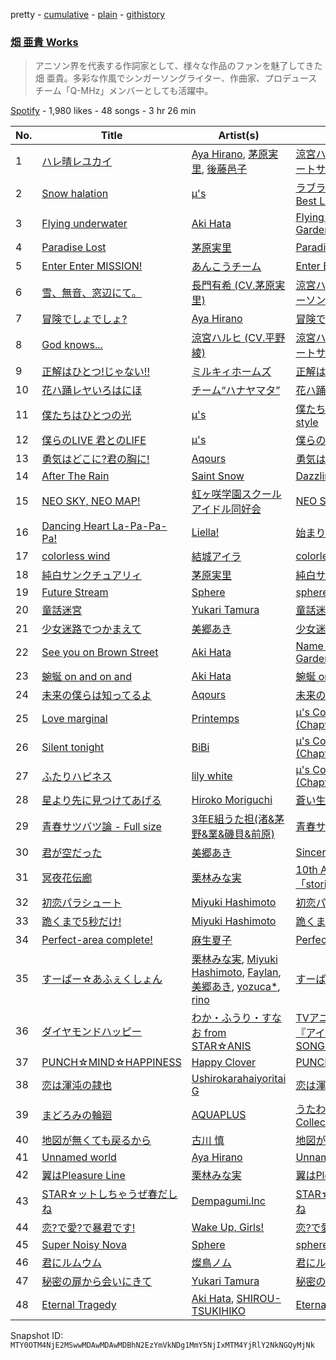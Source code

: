 pretty - [cumulative](/playlists/cumulative/37i9dQZF1DX4w7ghxoWOTa.md) - [plain](/playlists/plain/37i9dQZF1DX4w7ghxoWOTa) - [githistory](https://github.githistory.xyz/mackorone/spotify-playlist-archive/blob/main/playlists/plain/37i9dQZF1DX4w7ghxoWOTa)

### [畑 亜貴 Works](https://open.spotify.com/playlist/37i9dQZF1DX4w7ghxoWOTa)

> アニソン界を代表する作詞家として、様々な作品のファンを魅了してきた畑 亜貴。多彩な作風でシンガーソングライター、作曲家、プロデュースチーム「Q\-MHz」メンバーとしても活躍中。

[Spotify](https://open.spotify.com/user/spotify) - 1,980 likes - 48 songs - 3 hr 26 min

| No. | Title | Artist(s) | Album | Length |
|---|---|---|---|---|
| 1 | [ハレ晴レユカイ](https://open.spotify.com/track/651dM1w0QS5qG1qdL2zraO) | [Aya Hirano](https://open.spotify.com/artist/3i2cfgYBlN8krGOtCqEYHj), [茅原実里](https://open.spotify.com/artist/2BVUhHYQGZDr1YOQuySRuZ), [後藤邑子](https://open.spotify.com/artist/125fR1G9GJOC9YD8ZQ7a0Q) | [涼宮ハルヒの完奏〜コンプリートサウンドトラック〜](https://open.spotify.com/album/5Th1Ca5zP4rocYmRCY59NI) | 3:35 |
| 2 | [Snow halation](https://open.spotify.com/track/7B2YKWz6UoXvOUEX32r3ov) | [μ's](https://open.spotify.com/artist/2hYjPkmTry3LYVVSymws5i) | [ラブライブ! μ's Best Album Best Live! Collection](https://open.spotify.com/album/3D6S8s4QyjcF92x5oMZBKU) | 4:20 |
| 3 | [Flying underwater](https://open.spotify.com/track/5MYFcGMjfYCrqsgw7nZcHr) | [Aki Hata](https://open.spotify.com/artist/2BcuB8z8yMBCNCm1WnTke7) | [Flying underwater \- KAIKO Garden Vol.03 \-](https://open.spotify.com/album/50rtMfiW00oAFOREkPNaux) | 3:30 |
| 4 | [Paradise Lost](https://open.spotify.com/track/2bwOFXhpw67kglSOTO9Q2i) | [茅原実里](https://open.spotify.com/artist/2BVUhHYQGZDr1YOQuySRuZ) | [Paradise Lost](https://open.spotify.com/album/5i7vFlY7TmEJLTIIaWmIDP) | 4:43 |
| 5 | [Enter Enter MISSION!](https://open.spotify.com/track/7cmX1cBE5n0RWjOJ6dWAEQ) | [あんこうチーム](https://open.spotify.com/artist/70rOGXZSfjcHvPt6risXrJ) | [Enter Enter MISSION!](https://open.spotify.com/album/7eItUmp8TJdTiOaE7DYctX) | 4:05 |
| 6 | [雪、無音、窓辺にて。](https://open.spotify.com/track/14P8J1kHSxa7h7O0Y2S6Pe) | [長門有希 \(CV.茅原実里\)](https://open.spotify.com/artist/6sApso3RvtZgoqPpkWIdsB) | [涼宮ハルヒの憂鬱 キャラクターソング \(Vol.2 長門有希\)](https://open.spotify.com/album/6nGmXtQlwNjWT5B7sUfKP7) | 4:30 |
| 7 | [冒険でしょでしょ?](https://open.spotify.com/track/5yolws5GuK8GemMTTeSsxh) | [Aya Hirano](https://open.spotify.com/artist/3i2cfgYBlN8krGOtCqEYHj) | [冒険でしょでしょ?](https://open.spotify.com/album/1VX60De1ZNF0osyP5FpeXU) | 4:18 |
| 8 | [God knows...](https://open.spotify.com/track/71ccYxWvQJ66ebPUZScJzn) | [涼宮ハルヒ \(CV.平野 綾\)](https://open.spotify.com/artist/4eWMhmDkvSkgeHo0D2RT31) | [涼宮ハルヒの完奏〜コンプリートサウンドトラック〜](https://open.spotify.com/album/5Th1Ca5zP4rocYmRCY59NI) | 4:38 |
| 9 | [正解はひとつ!じゃない!!](https://open.spotify.com/track/3slLs4vWwt1aWW8PkFdSmO) | [ミルキィホームズ](https://open.spotify.com/artist/4XgSkyo3tmEoKYYBzFhyQu) | [正解はひとつ!じゃない!!](https://open.spotify.com/album/76bsRzjKBt66xEgseoXb64) | 4:02 |
| 10 | [花ハ踊レヤいろはにほ](https://open.spotify.com/track/7DGlPJwVQY3INApfDS0l8P) | [チーム“ハナヤマタ”](https://open.spotify.com/artist/099PpAOXjE1xbE6gN7214P) | [花ハ踊レヤいろはにほ](https://open.spotify.com/album/6KqK4ORYe2KvTXbIoTlvoj) | 4:10 |
| 11 | [僕たちはひとつの光](https://open.spotify.com/track/005NUwN5Mnre7uZ0KkQCaG) | [μ's](https://open.spotify.com/artist/2hYjPkmTry3LYVVSymws5i) | [僕たちはひとつの光/Future style](https://open.spotify.com/album/1MYEucgIhngkOi11Mj6yV1) | 4:55 |
| 12 | [僕らのLIVE 君とのLIFE](https://open.spotify.com/track/3N3jaGb18pYfFzpe1GZgfI) | [μ's](https://open.spotify.com/artist/2hYjPkmTry3LYVVSymws5i) | [僕らのLIVE 君とのLIFE](https://open.spotify.com/album/5Jm69hA6DIRSxKeBKUxPeH) | 5:23 |
| 13 | [勇気はどこに?君の胸に!](https://open.spotify.com/track/2w5T8mOOsekn2uFtsHuK89) | [Aqours](https://open.spotify.com/artist/6zxQda06WxXX8GmCeYstwV) | [勇気はどこに?君の胸に!](https://open.spotify.com/album/0hN7zdvqkfWdnz0hPcOj9T) | 4:44 |
| 14 | [After The Rain](https://open.spotify.com/track/1nzjVytuj9ctrHGpctCAIV) | [Saint Snow](https://open.spotify.com/artist/5bAFl5UIKoCUr4A6090lR7) | [Dazzling White Town](https://open.spotify.com/album/07OQgrBCdszGK0JaU2s1Uv) | 4:31 |
| 15 | [NEO SKY, NEO MAP!](https://open.spotify.com/track/4AMtutbqOdlw9ybtWSE1et) | [虹ヶ咲学園スクールアイドル同好会](https://open.spotify.com/artist/6xWuh7ypIYMh9BhqfHtQN1) | [NEO SKY, NEO MAP!](https://open.spotify.com/album/54ABJqkUjleMloogUpIQ0M) | 4:37 |
| 16 | [Dancing Heart La\-Pa\-Pa\-Pa!](https://open.spotify.com/track/3KJwVgA2M5SgZ4p0kjMpKk) | [Liella!](https://open.spotify.com/artist/2U3Vgx19saFDI9ZH4KzEIn) | [始まりは君の空](https://open.spotify.com/album/2VSJLU9QyXK68Q2IDKcXd2) | 3:18 |
| 17 | [colorless wind](https://open.spotify.com/track/1rdBCDqgSUClknAjpTEm9q) | [結城アイラ](https://open.spotify.com/artist/0O5WwSQoEqxts7FFBDsB6E) | [colorless wind](https://open.spotify.com/album/41h783J9c8LqnCrNPQkynK) | 4:57 |
| 18 | [純白サンクチュアリィ](https://open.spotify.com/track/1DOvTy3Ysf7b8VobWpbdZR) | [茅原実里](https://open.spotify.com/artist/2BVUhHYQGZDr1YOQuySRuZ) | [純白サンクチュアリィ](https://open.spotify.com/album/4KZcIpumgWdYOfIXl35bxE) | 4:52 |
| 19 | [Future Stream](https://open.spotify.com/track/6UdqfaKd83bFRoTi6EVhPL) | [Sphere](https://open.spotify.com/artist/7qAl67yej6N3CHV5XJShP7) | [sphere](https://open.spotify.com/album/3JCMIhHXXqsrRnNPGFfWNU) | 4:20 |
| 20 | [童話迷宮](https://open.spotify.com/track/1lEDbcMIAPnT2HYjxpDy3t) | [Yukari Tamura](https://open.spotify.com/artist/7hb4cZrq9Myg7VEqI2z0hJ) | [童話迷宮](https://open.spotify.com/album/3N5adcjY3Er5xUnU7eYpQn) | 3:55 |
| 21 | [少女迷路でつかまえて](https://open.spotify.com/track/160vKqpghe9g2y3HV0ryfg) | [美郷あき](https://open.spotify.com/artist/4qEleN0MdPvcOOyiOqRBjy) | [少女迷路でつかまえて](https://open.spotify.com/album/786JSY42TK9kf5OH7IvbPr) | 4:08 |
| 22 | [See you on Brown Street](https://open.spotify.com/track/3dmTVfo6kIZIREDhc6ATiq) | [Aki Hata](https://open.spotify.com/artist/2BcuB8z8yMBCNCm1WnTke7) | [Name of the mirror \- KAIKO Garden Vol.05 \-](https://open.spotify.com/album/4uakqrl9w5wVfDBWbCth4f) | 3:32 |
| 23 | [蜿蜒 on and on and](https://open.spotify.com/track/2HLPuvybdx0NHKGTzRZHce) | [Aki Hata](https://open.spotify.com/artist/4OeurE1dYEfIjd2STbvMoC) | [蜿蜒 on and on and](https://open.spotify.com/album/5tCDKOjAmQHBbXBY0ULfP2) | 5:00 |
| 24 | [未来の僕らは知ってるよ](https://open.spotify.com/track/4Kr4DGSLD2SRmjxNjfm3uS) | [Aqours](https://open.spotify.com/artist/6zxQda06WxXX8GmCeYstwV) | [未来の僕らは知ってるよ](https://open.spotify.com/album/1MlqcaVEU0wY1jDr1lka7U) | 4:10 |
| 25 | [Love marginal](https://open.spotify.com/track/69oopEcHr93WjL84ZGg0oS) | [Printemps](https://open.spotify.com/artist/5UDdlpW0SOJwKm8ZkSbO30) | [μ's Complete BEST BOX \(Chapter.07\)](https://open.spotify.com/album/7nNBandGoFJqSVTHCVlt8F) | 4:32 |
| 26 | [Silent tonight](https://open.spotify.com/track/5klLVOYKURBm2cVEDUkCIH) | [BiBi](https://open.spotify.com/artist/2Y3ofvZHDfYYsmOHdpPy2D) | [μ's Complete BEST BOX \(Chapter.08\)](https://open.spotify.com/album/0QSPYBVhpK1CgN0kFKPqEb) | 5:17 |
| 27 | [ふたりハピネス](https://open.spotify.com/track/1bREyD3RVvhVzx87miKQH2) | [lily white](https://open.spotify.com/artist/0AVxxoSuVTDb0JamZGKmmA) | [μ's Complete BEST BOX \(Chapter.09\)](https://open.spotify.com/album/56r4XvKUMrmB9kcRFIbZmv) | 6:10 |
| 28 | [星より先に見つけてあげる](https://open.spotify.com/track/4JfFC0KteCysB94ooYSbli) | [Hiroko Moriguchi](https://open.spotify.com/artist/1F26f2fTqYBhCtp6sXAsQV) | [蒼い生命](https://open.spotify.com/album/3NHgyxIWN5N5xA42fxTG2F) | 3:52 |
| 29 | [青春サツバツ論 \- Full size](https://open.spotify.com/track/0PY7EFmEa52bsJ12xSq4B5) | [3年E組うた担\(渚&茅野&業&磯貝&前原\)](https://open.spotify.com/artist/3ZZhxEl0lkwP7QwB8Vi1rf) | [青春サツバツ論](https://open.spotify.com/album/3arlRorn9ipIUsI1LY7ACQ) | 3:43 |
| 30 | [君が空だった](https://open.spotify.com/track/6bg06pwmfEEkmaBvdVd5Oq) | [美郷あき](https://open.spotify.com/artist/4qEleN0MdPvcOOyiOqRBjy) | [Sincerely](https://open.spotify.com/album/2BKu5vTHvDmpXf4iN1v0R1) | 4:34 |
| 31 | [冥夜花伝廊](https://open.spotify.com/track/4nwJ3EgHW8qxfFFiwmFMbV) | [栗林みな実](https://open.spotify.com/artist/4HqHuqNCbQAqxAzzDZwpvz) | [10th Anniversary Best Album「stories」](https://open.spotify.com/album/0c97w5Guoaf8BPCTf6B12O) | 4:08 |
| 32 | [初恋パラシュート](https://open.spotify.com/track/1VbwRMn4rGTFUSe6wqz4cF) | [Miyuki Hashimoto](https://open.spotify.com/artist/7CvaCbO8PdEISO5PuVzp3u) | [初恋パラシュート](https://open.spotify.com/album/15m915d6d6DSM8uPEk0opF) | 3:53 |
| 33 | [跪くまで5秒だけ!](https://open.spotify.com/track/1KxFSyKu72LLwcTzLzOBiv) | [Miyuki Hashimoto](https://open.spotify.com/artist/7CvaCbO8PdEISO5PuVzp3u) | [跪くまで5秒だけ!](https://open.spotify.com/album/6JrpdQpd5MYxEYILUDv40E) | 4:22 |
| 34 | [Perfect\-area complete!](https://open.spotify.com/track/4EXGfnQPnDQrtZPUIrveL3) | [麻生夏子](https://open.spotify.com/artist/1DDZtVeKCSNTVs2EupUsQ1) | [Perfect\-area complete!](https://open.spotify.com/album/5kVBlTeeGPK0ufg742c49h) | 4:03 |
| 35 | [すーぱー☆あふぇくしょん](https://open.spotify.com/track/320unxHvAM7fZWXGC1ecEg) | [栗林みな実](https://open.spotify.com/artist/4HqHuqNCbQAqxAzzDZwpvz), [Miyuki Hashimoto](https://open.spotify.com/artist/7CvaCbO8PdEISO5PuVzp3u), [Faylan](https://open.spotify.com/artist/2yGZV8ZFKaoOxtvL4aUAIO), [美郷あき](https://open.spotify.com/artist/4qEleN0MdPvcOOyiOqRBjy), [yozuca\*](https://open.spotify.com/artist/4VjL4soNJonIpplG1GOCvh), [rino](https://open.spotify.com/artist/62EyAYQ2AnBGw5BSWe48dW) | [すーぱー☆あふぇくしょん](https://open.spotify.com/album/1aS3QRVZ9o88S4sO1xS6bw) | 3:31 |
| 36 | [ダイヤモンドハッピー](https://open.spotify.com/track/3mqrEi3pYXH9YqO0AHr2fn) | [わか・ふうり・すなお from STAR☆ANIS](https://open.spotify.com/artist/0xzkx0ukfziouCZGRJ54Tx) | [TVアニメ/データカードダス『アイカツ!』COMPLETE SONGS12](https://open.spotify.com/album/6oGCfLrXyvdxGPqE16cqgk) | 4:08 |
| 37 | [PUNCH☆MIND☆HAPPINESS](https://open.spotify.com/track/5VpshhnsseZ9rV3tlZXTtl) | [Happy Clover](https://open.spotify.com/artist/75P5zGNnt9MZDRvG7UmcjO) | [PUNCH☆MIND☆HAPPINESS](https://open.spotify.com/album/2U94VoeNyJhoN7WV7MIIN5) | 3:24 |
| 38 | [恋は渾沌の隷也](https://open.spotify.com/track/2g1k9DguVUrZSPIVzcphlQ) | [Ushirokarahaiyoritai G](https://open.spotify.com/artist/1qwO6Qzw4TAoAdePpNi7vV) | [恋は渾沌の隷也](https://open.spotify.com/album/4lMBsQMi6L2p7jYHzssp9t) | 3:58 |
| 39 | [まどろみの輪廻](https://open.spotify.com/track/4eidZt7uo0wp6QjBe1BxPC) | [AQUAPLUS](https://open.spotify.com/artist/7B4fCLODC0dNTjTQkmrDPw) | [うたわれるもの Piano Collection Vol.1](https://open.spotify.com/album/5SXIjXBWwwnolPU5IfB58J) | 4:53 |
| 40 | [地図が無くても戻るから](https://open.spotify.com/track/0YbL6UQ5UmpTYp5tkUYV1N) | [古川 慎](https://open.spotify.com/artist/7cqs65sOpEfqF5T0XFnAWc) | [地図が無くても戻るから](https://open.spotify.com/album/7lJlIPZJvbochnbSB28Tpk) | 4:13 |
| 41 | [Unnamed world](https://open.spotify.com/track/6A6Ast2a0l6Npzk5GVDENR) | [Aya Hirano](https://open.spotify.com/artist/3i2cfgYBlN8krGOtCqEYHj) | [Unnamed world](https://open.spotify.com/album/6rXdmMvPDbFt48dWnzrY3a) | 3:32 |
| 42 | [翼はPleasure Line](https://open.spotify.com/track/6akQfuvvdRFAM54GwSHUwv) | [栗林みな実](https://open.spotify.com/artist/4HqHuqNCbQAqxAzzDZwpvz) | [翼はPleasure Line](https://open.spotify.com/album/5cAH0SfvvAOJhTn02rmBWB) | 4:36 |
| 43 | [STAR☆ットしちゃうぜ春だしね](https://open.spotify.com/track/0dc0AQEmAY35RKUiV11a9M) | [Dempagumi.Inc](https://open.spotify.com/artist/2jAtwNClGACPlYgR1QFAIq) | [STAR☆ットしちゃうぜ春だしね](https://open.spotify.com/album/6RTT2jqMmGfzKK9j6f6gsz) | 4:35 |
| 44 | [恋?で愛?で暴君です!](https://open.spotify.com/track/0kFmdj4wjarVHE8dZUizxz) | [Wake Up, Girls!](https://open.spotify.com/artist/7JL9zaGsB5OqMA0FgwF6lP) | [恋?で愛?で暴君です!](https://open.spotify.com/album/6qY34HgQVIKXnPxGEUEFsO) | 3:58 |
| 45 | [Super Noisy Nova](https://open.spotify.com/track/07LDwVVQNX4pkwrnC01zL9) | [Sphere](https://open.spotify.com/artist/7qAl67yej6N3CHV5XJShP7) | [sphere](https://open.spotify.com/album/3JCMIhHXXqsrRnNPGFfWNU) | 4:26 |
| 46 | [君にルムウム](https://open.spotify.com/track/1Ed3Or8b2EYNzW07i8pZL8) | [燦鳥ノム](https://open.spotify.com/artist/47dWUegQfMWoEuh9lLfIhi) | [君にルムウム](https://open.spotify.com/album/3cJMk0NmanyEf2bFn5bHxq) | 3:21 |
| 47 | [秘密の扉から会いにきて](https://open.spotify.com/track/6MDuCmSdP00j47oEavVBwR) | [Yukari Tamura](https://open.spotify.com/artist/7hb4cZrq9Myg7VEqI2z0hJ) | [秘密の扉から会いにきて](https://open.spotify.com/album/2NfnOSntG6tB7nuFbfDksB) | 3:36 |
| 48 | [Eternal Tragedy](https://open.spotify.com/track/3pDJKWyX0dCRnbv1wktSqu) | [Aki Hata](https://open.spotify.com/artist/2BcuB8z8yMBCNCm1WnTke7), [SHIROU\-TSUKIHIKO](https://open.spotify.com/artist/4n1KlS8mTIqsBCFImc5fvb) | [Eternal Tragedy](https://open.spotify.com/album/19OBmkcKc23HOAsFlFEXfP) | 5:33 |

Snapshot ID: `MTY0OTM4NjE2MSwwMDAwMDAwMDBhN2EzYmVkNDg1MmY5NjIxMTM4YjRlY2NkNGQyMjNk`

